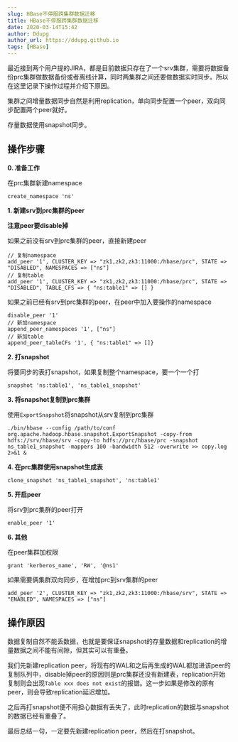```yaml
---
slug: HBase不停服跨集群数据迁移
title: HBase不停服跨集群数据迁移
date: 2020-03-14T15:42
author: Ddupg
author_url: https://ddupg.github.io
tags: [HBase]
---
```


最近接到两个用户提的JIRA，都是目前数据只存在了一个srv集群，需要将数据备份prc集群做数据备份或者离线计算，同时两集群之间还要做数据实时同步。所以在这里记录下操作过程并介绍下原因。

<!-- truncate -->


集群之间增量数据同步自然是利用replication，单向同步配置一个peer，双向同步配置两个peer就好。

存量数据使用snapshot同步。

## 操作步骤

**0. 准备工作**

在prc集群新建namespace
```
create_namespace 'ns'
```

**1. 新建srv到prc集群的peer**

**注意peer要disable掉**

如果之前没有srv到prc集群的peer，直接新建peer
```
// 复制namespace
add_peer '1', CLUSTER_KEY => "zk1,zk2,zk3:11000:/hbase/prc", STATE => "DISABLED", NAMESPACES => ["ns"]
// 复制table
add_peer '1', CLUSTER_KEY => "zk1,zk2,zk3:11000:/hbase/prc", STATE => "DISABLED", TABLE_CFS => { "ns:table1" => [] }
```
如果之前已经有srv到prc集群的peer，在peer中加入要操作的namespace
```
disable_peer '1'
// 新加namespace
append_peer_namespaces '1', ["ns"]
// 新加table
append_peer_tableCFs '1', { "ns:table1" => []}
```

**2. 打snapshot**

将要同步的表打snapshot，如果复制整个namespace，要一个一个打

```
snapshot 'ns:table1', 'ns_table1_snapshot'
```

**3. 将snapshot复制到prc集群**

使用`ExportSnapshot`将snapshot从srv复制到prc集群

```
./bin/hbase --config /path/to/conf org.apache.hadoop.hbase.snapshot.ExportSnapshot -copy-from hdfs://srv/hbase/srv -copy-to hdfs://prc/hbase/prc -snapshot ns_table1_snapshot -mappers 100 -bandwidth 512 -overwrite >> copy.log 2>&1 &
```

**4. 在prc集群使用snapshot生成表**

```
clone_snapshot 'ns_table1_snapshot', 'ns:table1'
```

**5. 开启peer**

将srv到prc集群的peer打开

```
enable_peer '1'
```

**6. 其他**

在peer集群加权限
```
grant 'kerberos_name', 'RW', '@ns1'
```

如果需要俩集群双向同步，在增加prc到srv集群的peer
```
add_peer '2', CLUSTER_KEY => "zk1,zk2,zk3:11000:/hbase/srv", STATE => "ENABLED", NAMESPACES => ["ns"]
```

## 操作原因

数据复制自然不能丢数据，也就是要保证snapshot的存量数据和replication的增量数据之间不能有间隙，但其实可以有重叠。

我们先新建replication peer，将现有的WAL和之后再生成的WAL都加进该peer的复制队列中，disable掉peer的原因则是prc集群还没有新建表，replication开始复制则会出现`Table xxx does not exist`的报错。这一步如果是修改的原有peer，则会导致replication延迟增加。

之后再打snapshot便不用担心数据有丢失了，此时replication的数据与snapshot的数据已经有重叠了。

最后总结一句，一定要先新建replication peer，然后在打snapshot。